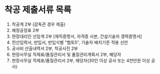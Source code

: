 # 착공 제출서류 목록

1. 착공계 2부 (감독관 경우 제출)
2. 예정공정표 2부
3. 현장대리인 선임계 2부 [재직증명서, 자격증 사본, 건설기술자 경력증명서]
4. 전산입력서, 반입서, 반입식별 "협토5", 기술자 배치기준 적용 선언
5. 공사비 산출내역서 2부, 착공사진 2부
6. 현장사무실 직제표/품질관리서 및 품질관리계획서 2부, 해당자
7. 현장사무실 직제표/품질관리서 2부, 해당자(30인 이상 공사 또는 4천만원 이상 공사) 
